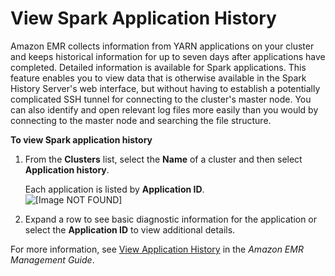 # View Spark Application History<a name="emr-spark-application-history"></a>

Amazon EMR collects information from YARN applications on your cluster and keeps historical information for up to seven days after applications have completed\. Detailed information is available for Spark applications\. This feature enables you to view data that is otherwise available in the Spark History Server's web interface, but without having to establish a potentially complicated SSH tunnel for connecting to the cluster's master node\. You can also identify and open relevant log files more easily than you would by connecting to the master node and searching the file structure\.

**To view Spark application history**

1. From the **Clusters** list, select the **Name** of a cluster and then select **Application history**\.

   Each application is listed by **Application ID**\.  
![\[Image NOT FOUND\]](http://docs.aws.amazon.com/emr/latest/ReleaseGuide/images/app-history-app.png)

1. Expand a row to see basic diagnostic information for the application or select the **Application ID** to view additional details\.

For more information, see [View Application History](https://docs.aws.amazon.com/emr/latest/ManagementGuide/emr-cluster-application-history.html) in the *Amazon EMR Management Guide*\.
